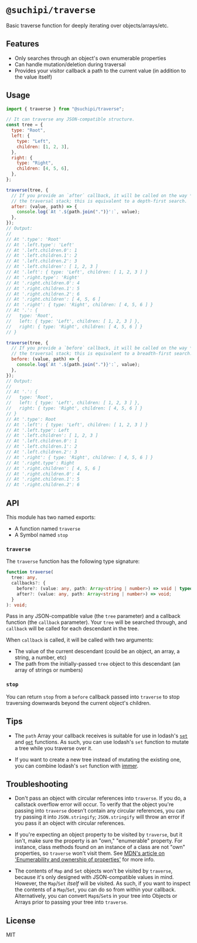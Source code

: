 # `@suchipi/traverse`

Basic traverse function for deeply iterating over objects/arrays/etc.

## Features

- Only searches through an object's own enumerable properties
- Can handle mutation/deletion during traversal
- Provides your visitor callback a path to the current value (in addition to the value itself)

## Usage

```js
import { traverse } from "@suchipi/traverse";

// It can traverse any JSON-compatible structure.
const tree = {
  type: "Root",
  left: {
    type: "Left",
    children: [1, 2, 3],
  },
  right: {
    type: "Right",
    children: [4, 5, 6],
  },
};

traverse(tree, {
  // If you provide an `after` callback, it will be called on the way *up*
  // the traversal stack; this is equivalent to a depth-first search.
  after: (value, path) => {
    console.log(`At '.${path.join(".")}':`, value);
  },
});
// Output:
//
// At '.type': 'Root'
// At '.left.type': 'Left'
// At '.left.children.0': 1
// At '.left.children.1': 2
// At '.left.children.2': 3
// At '.left.children': [ 1, 2, 3 ]
// At '.left': { type: 'Left', children: [ 1, 2, 3 ] }
// At '.right.type': 'Right'
// At '.right.children.0': 4
// At '.right.children.1': 5
// At '.right.children.2': 6
// At '.right.children': [ 4, 5, 6 ]
// At '.right': { type: 'Right', children: [ 4, 5, 6 ] }
// At '.': {
//   type: 'Root',
//   left: { type: 'Left', children: [ 1, 2, 3 ] },
//   right: { type: 'Right', children: [ 4, 5, 6 ] }
// }

traverse(tree, {
  // If you provide a `before` callback, it will be called on the way *down*
  // the traversal stack; this is equivalent to a breadth-first search.
  before: (value, path) => {
    console.log(`At '.${path.join(".")}':`, value);
  },
});
// Output:
//
// At '.': {
//   type: 'Root',
//   left: { type: 'Left', children: [ 1, 2, 3 ] },
//   right: { type: 'Right', children: [ 4, 5, 6 ] }
// }
// At '.type': Root
// At '.left': { type: 'Left', children: [ 1, 2, 3 ] }
// At '.left.type': Left
// At '.left.children': [ 1, 2, 3 ]
// At '.left.children.0': 1
// At '.left.children.1': 2
// At '.left.children.2': 3
// At '.right': { type: 'Right', children: [ 4, 5, 6 ] }
// At '.right.type': Right
// At '.right.children': [ 4, 5, 6 ]
// At '.right.children.0': 4
// At '.right.children.1': 5
// At '.right.children.2': 6
```

## API

This module has two named exports:

- A function named `traverse`
- A Symbol named `stop`

### `traverse`

The `traverse` function has the following type signature:

```ts
function traverse(
  tree: any,
  callbacks?: {
    before?: (value: any, path: Array<string | number>) => void | typeof stop;
    after?: (value: any, path: Array<string | number>) => void;
  }
): void;
```

Pass in any JSON-compatible value (the `tree` parameter) and a callback function (the `callback` parameter). Your `tree` will be searched through, and `callback` will be called for each descendant in the tree.

When `callback` is called, it will be called with two arguments:

- The value of the current descendant (could be an object, an array, a string, a number, etc)
- The path from the initially-passed `tree` object to this descendant (an array of strings or numbers)

### `stop`

You can return `stop` from a `before` callback passed into `traverse` to stop traversing downwards beyond the current object's children.

## Tips

- The `path` Array your callback receives is suitable for use in lodash's [`set`](https://lodash.com/docs/4.17.15#set) and [`get`](https://lodash.com/docs/4.17.15#get) functions. As such, you can use lodash's `set` function to mutate a tree while you traverse over it.

- If you want to create a new tree instead of mutating the existing one, you can combine lodash's `set` function with [immer](https://www.npmjs.com/package/immer).

## Troubleshooting

- Don't pass an object with circular references into `traverse`. If you do, a callstack overflow error will occur. To verify that the object you're passing into `traverse` doesn't contain any circular references, you can try passing it into `JSON.stringify`; `JSON.stringify` will throw an error if you pass it an object with circular references.

- If you're expecting an object property to be visited by `traverse`, but it isn't, make sure the property is an "own," "enumerable" property. For instance, class methods found on an instance of a class are not "own" properties, so `traverse` won't visit them. See [MDN's article on 'Enumerability and ownership of properties'](https://developer.mozilla.org/en-US/docs/Web/JavaScript/Enumerability_and_ownership_of_properties) for more info.

- The contents of `Map` and `Set` objects won't be visited by `traverse`, because it's only designed with JSON-compatible values in mind. However, the `Map`/`Set` _itself_ will be visited. As such, if you want to inspect the contents of a `Map`/`Set`, you can do so from within your callback. Alternatively, you can convert `Map`s/`Set`s in your tree into Objects or Arrays prior to passing your tree into `traverse`.

## License

MIT
